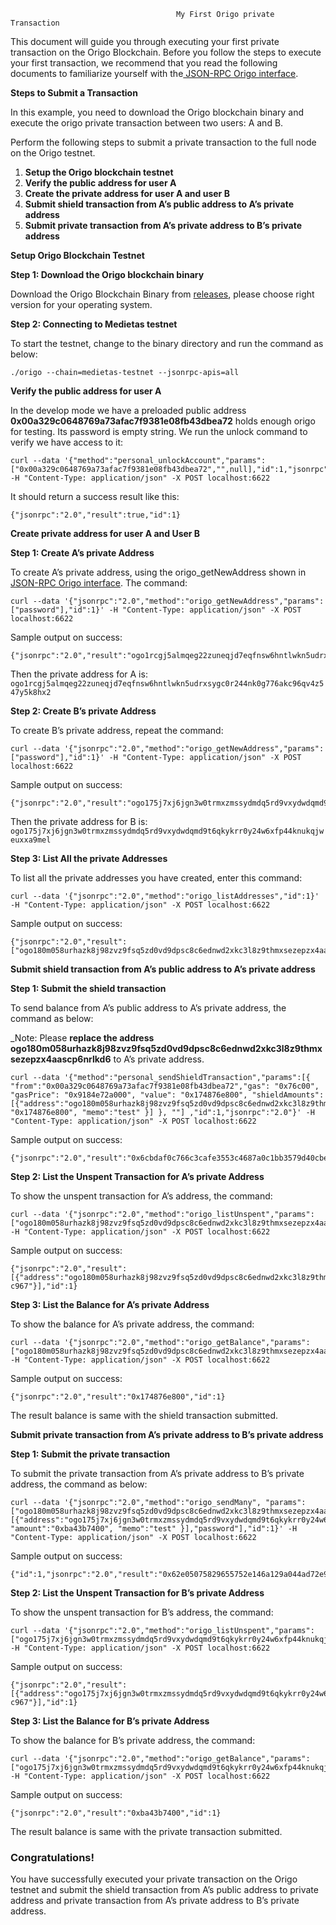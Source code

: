                                          My First Origo private Transaction

This document will guide you through executing your first private transaction on the Origo Blockchain. Before you follow the steps to execute your first transaction, we recommend that you read the following documents to familiarize yourself with the[ JSON-RPC Origo interface](private_transaction.md).

**Steps to Submit a Transaction**

In this example,  you need to download the Origo blockchain binary and execute the origo private transaction between two users: A and B.

Perform the following steps to submit a private transaction to the full node on the Origo testnet.



1. **Setup the Origo blockchain testnet**
2. **Verify the public address for user A**
3. **Create the private address for user A and user B**
4. **Submit shield transaction from A’s public address to A’s private address**
5. **Submit private transaction from A’s private address to B’s private address**

**Setup Origo Blockchain Testnet**

**Step 1: Download the Origo blockchain binary**

Download the Origo Blockchain Binary from [releases](https://github.com/origolab/origo-binary/releases), please choose right version for your operating system.

**Step 2: Connecting to Medietas testnet**

To start the testnet,  change to the binary directory and run the command as below:


```
./origo --chain=medietas-testnet --jsonrpc-apis=all
```


**Verify the public address for user A**

In the develop mode we have a preloaded public address **0x00a329c0648769a73afac7f9381e08fb43dbea72** holds enough origo for testing. Its password is empty string. We run the unlock command to verify we have access to it:

```
curl --data '{"method":"personal_unlockAccount","params":["0x00a329c0648769a73afac7f9381e08fb43dbea72","",null],"id":1,"jsonrpc":"2.0"}' -H "Content-Type: application/json" -X POST localhost:6622
```

It should return a success result like this:


```
{"jsonrpc":"2.0","result":true,"id":1}
```


**Create private address for user A and User B**

**Step 1: Create A’s private Address**

To create A’s private address, using the origo_getNewAddress shown in [JSON-RPC Origo interface](https://github.com/origolab/origo-binary/blob/master/docs/private_transaction.md). The command:


```
curl --data '{"jsonrpc":"2.0","method":"origo_getNewAddress","params":["password"],"id":1}' -H "Content-Type: application/json" -X POST localhost:6622
```


Sample output on success:


```
{"jsonrpc":"2.0","result":"ogo1rcgj5almqeg22zuneqjd7eqfnsw6hntlwkn5udrxsygc0r244nk0g776akc96qv4z547y5k8hx2","id":1}
```


Then the private address for A is:` ogo1rcgj5almqeg22zuneqjd7eqfnsw6hntlwkn5udrxsygc0r244nk0g776akc96qv4z547y5k8hx2`

**Step 2: Create B’s private Address**

To create B’s private address, repeat the command:


```
curl --data '{"jsonrpc":"2.0","method":"origo_getNewAddress","params":["password"],"id":1}' -H "Content-Type: application/json" -X POST localhost:6622
```


 Sample output on success:


```
{"jsonrpc":"2.0","result":"ogo175j7xj6jgn3w0trmxzmssydmdq5rd9vxydwdqmd9t6qkykrr0y24w6xfp44knukqjweuxxa9mel","id":1}
```


Then the private address for B is:` ogo175j7xj6jgn3w0trmxzmssydmdq5rd9vxydwdqmd9t6qkykrr0y24w6xfp44knukqjweuxxa9mel`

**Step 3: List All the private Addresses**

To list all the private addresses you have created, enter this command:


```
curl --data '{"jsonrpc":"2.0","method":"origo_listAddresses","id":1}' -H "Content-Type: application/json" -X POST localhost:6622
```


 Sample output on success:


```
{"jsonrpc":"2.0","result":["ogo180m058urhazk8j98zvz9fsq5zd0vd9dpsc8c6ednwd2xkc3l8z9thmxsezepzx4aascp6nrlkd6","ogo175j7xj6jgn3w0trmxzmssydmdq5rd9vxydwdqmd9t6qkykrr0y24w6xfp44knukqjweuxxa9mel","ogo1rcgj5almqeg22zuneqjd7eqfnsw6hntlwkn5udrxsygc0r244nk0g776akc96qv4z547y5k8hx2"],"id":1}
```


**Submit shield transaction from A’s public address to A’s private address**

**Step 1: Submit the shield transaction**

To send balance from A’s public address to A’s private address, the command as below:

_Note: Please **replace the address ogo180m058urhazk8j98zvz9fsq5zd0vd9dpsc8c6ednwd2xkc3l8z9thmxsezepzx4aascp6nrlkd6** to A’s private address.

```
curl --data '{"method":"personal_sendShieldTransaction","params":[{ "from":"0x00a329c0648769a73afac7f9381e08fb43dbea72","gas": "0x76c00", "gasPrice": "0x9184e72a000", "value": "0x174876e800", "shieldAmounts": [{"address":"ogo180m058urhazk8j98zvz9fsq5zd0vd9dpsc8c6ednwd2xkc3l8z9thmxsezepzx4aascp6nrlkd6","amount": "0x174876e800", "memo":"test" }] }, ""] ,"id":1,"jsonrpc":"2.0"}' -H "Content-Type: application/json" -X POST localhost:6622
```


 Sample output on success:


```
{"jsonrpc":"2.0","result":"0x6cbdaf0c766c3cafe3553c4687a0c1bb3579d40cbe016806d5225e7ed6c6bcfd","id":1}
```


**Step 2: List the Unspent Transaction for A’s private Address**

To show the unspent transaction for A’s address, the command:


```
curl --data '{"jsonrpc":"2.0","method":"origo_listUnspent","params":["ogo180m058urhazk8j98zvz9fsq5zd0vd9dpsc8c6ednwd2xkc3l8z9thmxsezepzx4aascp6nrlkd6"],"id":1}' -H "Content-Type: application/json" -X POST localhost:6622
```


 Sample output on success:


```
{"jsonrpc":"2.0","result":[{"address":"ogo180m058urhazk8j98zvz9fsq5zd0vd9dpsc8c6ednwd2xkc3l8z9thmxsezepzx4aascp6nrlkd6","amount":"0x174876e800","change":false,"confirmations":"0x0","jsindex":"0x0","jsoutindex":"0x0","memo":"","outindex":"0x0","spendable":true,"txid":"0x5dfe…c967"}],"id":1}
```


**Step 3: List the Balance for A’s private Address**

To show the balance for A’s private address, the command:


```
curl --data '{"jsonrpc":"2.0","method":"origo_getBalance","params":["ogo180m058urhazk8j98zvz9fsq5zd0vd9dpsc8c6ednwd2xkc3l8z9thmxsezepzx4aascp6nrlkd6"],"id":1}' -H "Content-Type: application/json" -X POST localhost:6622
```


Sample output on success:


```
{"jsonrpc":"2.0","result":"0x174876e800","id":1}
```


The result balance is same with the shield transaction submitted.

**Submit private transaction from A’s private address to B’s private address**

**Step 1: Submit the private transaction**

To submit the private transaction from A’s private address to B’s private address, the command as below:


```
curl --data '{"jsonrpc":"2.0","method":"origo_sendMany", "params":["ogo180m058urhazk8j98zvz9fsq5zd0vd9dpsc8c6ednwd2xkc3l8z9thmxsezepzx4aascp6nrlkd6", [{"address":"ogo175j7xj6jgn3w0trmxzmssydmdq5rd9vxydwdqmd9t6qkykrr0y24w6xfp44knukqjweuxxa9mel", "amount":"0xba43b7400", "memo":"test" }],"password"],"id":1}' -H "Content-Type: application/json" -X POST localhost:6622
```


 Sample output on success:


```
{"id":1,"jsonrpc":"2.0","result":"0x62e05075829655752e146a129a044ad72e95ce33e48ff48118b697e15e7b41e4"}
```


**Step 2: List the Unspent Transaction for B’s private Address**

To show the unspent transaction for B’s address, the command:


```
curl --data '{"jsonrpc":"2.0","method":"origo_listUnspent","params":["ogo175j7xj6jgn3w0trmxzmssydmdq5rd9vxydwdqmd9t6qkykrr0y24w6xfp44knukqjweuxxa9mel"],"id":1}' -H "Content-Type: application/json" -X POST localhost:6622
```


 Sample output on success:


```
{"jsonrpc":"2.0","result":[{"address":"ogo175j7xj6jgn3w0trmxzmssydmdq5rd9vxydwdqmd9t6qkykrr0y24w6xfp44knukqjweuxxa9mel","amount":"0xba43b7400","change":false,"confirmations":"0x0","jsindex":"0x0","jsoutindex":"0x0","memo":"","outindex":"0x0","spendable":true,"txid":"0x5dfe…c967"}],"id":1}
```


**Step 3: List the Balance for B’s private Address**

To show the balance for B’s private address, the command:


```
curl --data '{"jsonrpc":"2.0","method":"origo_getBalance","params":["ogo175j7xj6jgn3w0trmxzmssydmdq5rd9vxydwdqmd9t6qkykrr0y24w6xfp44knukqjweuxxa9mel"],"id":1}' -H "Content-Type: application/json" -X POST localhost:6622
```


Sample output on success:


```
{"jsonrpc":"2.0","result":"0xba43b7400","id":1}
```


The result balance is same with the private transaction submitted.


### **Congratulations!**

You have successfully executed your private transaction on the Origo testnet and submit the shield transaction from A’s public address to private address and private transaction from A’s private address to B’s private address.


<!-- Docs to Markdown version 1.0β17 -->
